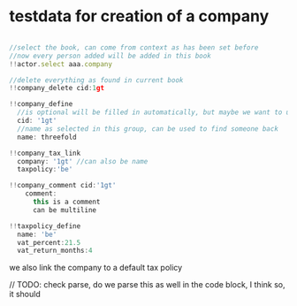 
# testdata for creation of a company


```js

//select the book, can come from context as has been set before
//now every person added will be added in this book
!!actor.select aaa.company

//delete everything as found in current book
!!company_delete cid:1gt

!!company_define
  //is optional will be filled in automatically, but maybe we want to update
  cid: '1gt' 
  //name as selected in this group, can be used to find someone back
  name: threefold

!!company_tax_link
  company: '1gt' //can also be name  
  taxpolicy:'be'

!!company_comment cid:'1gt' 
    comment:
      this is a comment
      can be multiline 

!!taxpolicy_define
  name: 'be' 
  vat_percent:21.5
  vat_return_months:4

```
  
we also link the company to a default tax policy

// TODO: check parse, do we parse this as well in the code block, I think so, it should

